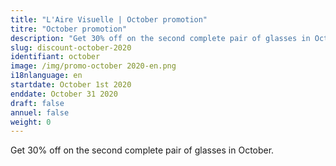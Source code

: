 ```yaml
---
title: "L'Aire Visuelle | October promotion"
titre: "October promotion"
description: "Get 30% off on the second complete pair of glasses in October."
slug: discount-october-2020
identifiant: october
image: /img/promo-october 2020-en.png
i18nlanguage: en
startdate: October 1st 2020
enddate: October 31 2020
draft: false
annuel: false
weight: 0
---
```


Get 30% off on the second complete pair of glasses in October.
